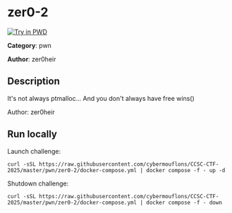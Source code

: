 # zer0-2

[![Try in PWD](https://raw.githubusercontent.com/play-with-docker/stacks/master/assets/images/button.png)](https://labs.play-with-docker.com/?stack=https://raw.githubusercontent.com/cybermouflons/CCSC-CTF-2025/master/pwn/zer0-2/docker-compose.yml)


**Category**: pwn

**Author**: zer0heir

## Description

It's not always ptmalloc... And you don't always have free wins()


Author: zer0heir



## Run locally

Launch challenge:
```
curl -sSL https://raw.githubusercontent.com/cybermouflons/CCSC-CTF-2025/master/pwn/zer0-2/docker-compose.yml | docker compose -f - up -d
```

Shutdown challenge:
```
curl -sSL https://raw.githubusercontent.com/cybermouflons/CCSC-CTF-2025/master/pwn/zer0-2/docker-compose.yml | docker compose -f - down
```
